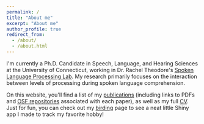 ```yaml
---
permalink: /
title: "About me"
excerpt: "About me"
author_profile: true
redirect_from: 
  - /about/
  - /about.html
---
```


I'm currently a Ph.D. Candidate in Speech, Language, and Hearing Sciences at the University of Connecticut, working in Dr. Rachel Theodore's <a href="https://slaplab.uconn.edu/">Spoken Language Processing Lab</a>. My research primarily focuses on the interaction between levels of processing during spoken language comprehension. 

On this website, you'll find a list of my <a href="/pages/publications">publications</a> (including links to PDFs and <a href="https://osf.io/62syw">OSF repositories</a> associated with each paper), as well as my full <a href="/pages/cv">CV</a>. Just for fun, you can check out my <a href="/pages/birding">birding</a> page to see a neat little Shiny app I made to track my favorite hobby! 
